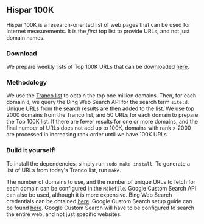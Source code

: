 ## Hispar 100K
Hispar 100K is a research-oriented list of web pages that can be used for
Internet measurements. It is the _first_ top list to provide URLs, and not just
domain names.

### Download
We prepare weekly lists of Top 100K URLs that can be downloaded
[here](http://hispar.cs.duke.edu).

### Methodology
We use the [Tranco list](https://tranco-list.eu) to obtain the top one million
domains. Then, for each domain `d`, we query the Bing Web Search API for the
search term `site:d`. Unique URLs from the search results are then added
to the list. We use top 2000 domains from the Tranco list, and 50 URLs for each
domain to prepare the Top 100K list. If there are fewer results for one or more
domains, and the final number of URLs does not add up to 100K, domains with rank
&gt; 2000 are processed in increasing rank order until we have 100K URLs.

### Build it yourself!
To install the dependencies, simply run `sudo make install`. To generate a list
of URLs from today's Tranco list, run `make`.

The number of domains to use, and the number of unique URLs to fetch for each
domain can be configured in the `Makefile`. Google Custom Search API can also be
used, although it is more expensive. Bing Web Search credentials can be obtained
[here](https://azure.microsoft.com/en-us/services/cognitive-services/bing-web-search-api/).
Google Custom Search setup guide can be found
[here](https://developers.google.com/custom-search/docs/tutorial/introduction).
Google Custom Search will have to be configured to search the entire web, and
not just specific websites.